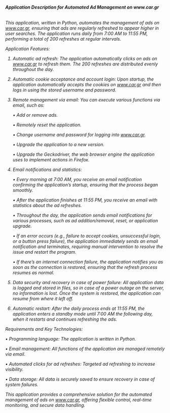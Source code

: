 <h6><b>Application Description for Automated Ad Management on www.car.gr</b><h6>

This application, written in Python, automates the management of ads on www.car.gr, ensuring that ads are regularly refreshed to appear higher in user searches. The application runs daily from 7:00 AM to 11:55 PM, performing a total of 200 refreshes at regular intervals.

Application Features:

1.	Automatic ad refresh:
   The application automatically clicks on ads on www.car.gr to refresh them. The 200 refreshes are distributed evenly throughout the day.
2.	Automatic cookie acceptance and account login:
   Upon startup, the application automatically accepts the cookies on www.car.gr and then logs in using the stored username and password.
3.	Remote management via email:
   You can execute various functions via email, such as:
  
      •	Add or remove ads.

      •	Remotely reset the application.

      •	Change username and password for logging into www.car.gr.
	  
      •	Upgrade the application to a new version.
	  
      •	Upgrade the Geckodriver, the web browser engine the application uses to implement actions in Firefox.

4.	Email notifications and statistics:
	    
      •	Every morning at 7:00 AM, you receive an email notification confirming the application’s startup, ensuring that the process began smoothly.
	
      •	After the application finishes at 11:55 PM, you receive an email with statistics about the ad refreshes.
	
      •	Throughout the day, the application sends email notifications for various processes, such as ad addition/removal, reset, or application upgrade.
	
      •	If an error occurs (e.g., failure to accept cookies, unsuccessful login, or a button press failure), the application immediately sends an email notification and terminates, requiring manual intervention to resolve the issue and restart the program.
	
      •	If there’s an internet connection failure, the application notifies you as soon as the connection is restored, ensuring that the refresh process resumes as normal.

5.	Data security and recovery in case of power failure:
   All application data is logged and stored in files, so in case of a power outage on the server, no information is lost. Once the system is restored, the application can resume from where it left off.
6.	Automatic restart:
   After the daily process ends at 11:55 PM, the application enters a standby mode until 7:00 AM the following day, when it restarts and continues refreshing the ads.

Requirements and Key Technologies:
 
  •	Programming language: The application is written in Python.
 
  •	Email management: All functions of the application are managed remotely via email.
	
  •	Automated clicks for ad refreshes: Targeted ad refreshing to increase visibility.
	
  •	Data storage: All data is securely saved to ensure recovery in case of system failures.

This application provides a comprehensive solution for the automated management of ads on www.car.gr, offering flexible control, real-time monitoring, and secure data handling.
